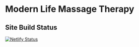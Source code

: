 # Modern Life Massage Therapy

## Site Build Status
[![Netlify Status](https://api.netlify.com/api/v1/badges/bbe5f39f-df11-48b1-b5d8-b62fbf155800/deploy-status)](https://app.netlify.com/sites/angry-agnesi-4deeb8/deploys)
